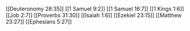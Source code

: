 [[Deuteronomy 28:35]]
[[1 Samuel 9:2]]
[[1 Samuel 16:7]]
[[1 Kings 1:6]]
[[Job 2:7]]
[[Proverbs 31:30]]
[[Isaiah 1:6]]
[[Ezekiel 23:15]]
[[Matthew 23:27]]
[[Ephesians 5:27]]

